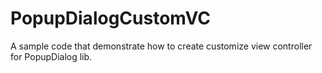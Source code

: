 # PopupDialogCustomVC
A sample code that demonstrate how to create customize view controller for PopupDialog lib.
